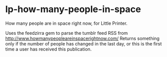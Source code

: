 lp-how-many-people-in-space
===========================

How many people are in space right now, for Little Printer.

Uses the feedzirra gem to parse the tumblr feed RSS from http://www.howmanypeopleareinspacerightnow.com/ Returns something only if the number of people has changed in the last day, or this is the first time a user has received this publication.

